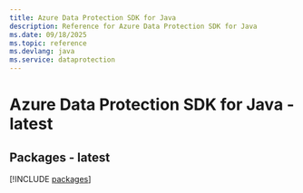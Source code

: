```yaml
---
title: Azure Data Protection SDK for Java
description: Reference for Azure Data Protection SDK for Java
ms.date: 09/18/2025
ms.topic: reference
ms.devlang: java
ms.service: dataprotection
---
```

# Azure Data Protection SDK for Java - latest
## Packages - latest
[!INCLUDE [packages](data-protection-index.md)]